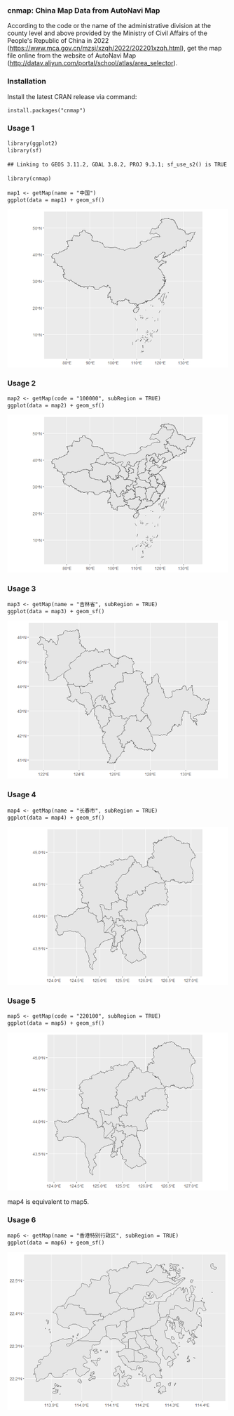 ### cnmap: China Map Data from AutoNavi Map

According to the code or the name of the administrative division at the county level and above provided by the Ministry of Civil Affairs of the People's Republic of China in 2022 (<https://www.mca.gov.cn/mzsj/xzqh/2022/202201xzqh.html>), get the map file online from the website of AutoNavi Map (<http://datav.aliyun.com/portal/school/atlas/area_selector>).

### Installation

Install the latest CRAN release via command:

    install.packages("cnmap")

### Usage 1

    library(ggplot2)
    library(sf)

    ## Linking to GEOS 3.11.2, GDAL 3.8.2, PROJ 9.3.1; sf_use_s2() is TRUE

    library(cnmap)

    map1 <- getMap(name = "中国")
    ggplot(data = map1) + geom_sf()

![](readme_files/figure-markdown_strict/unnamed-chunk-2-1.png)

### Usage 2

    map2 <- getMap(code = "100000", subRegion = TRUE) 
    ggplot(data = map2) + geom_sf()

![](readme_files/figure-markdown_strict/unnamed-chunk-3-1.png)

### Usage 3

    map3 <- getMap(name = "吉林省", subRegion = TRUE)
    ggplot(data = map3) + geom_sf()

![](readme_files/figure-markdown_strict/unnamed-chunk-4-1.png)

### Usage 4

    map4 <- getMap(name = "长春市", subRegion = TRUE)
    ggplot(data = map4) + geom_sf()

![](readme_files/figure-markdown_strict/unnamed-chunk-5-1.png)

### Usage 5

    map5 <- getMap(code = "220100", subRegion = TRUE) 
    ggplot(data = map5) + geom_sf()

![](readme_files/figure-markdown_strict/unnamed-chunk-6-1.png)

map4 is equivalent to map5.

### Usage 6

    map6 <- getMap(name = "香港特别行政区", subRegion = TRUE)
    ggplot(data = map6) + geom_sf()

![](readme_files/figure-markdown_strict/unnamed-chunk-7-1.png)

